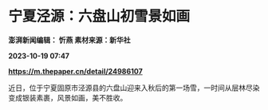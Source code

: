 # 宁夏泾源：六盘山初雪景如画
**澎湃新闻编辑： 忻燕 素材来源：新华社**

**2023-10-19 07:47**

**https://m.thepaper.cn/detail/24986107**

近日，位于宁夏固原市泾源县的六盘山迎来入秋后的第一场雪，一时间从层林尽染变成银装素裹，风景如画，美不胜收。
